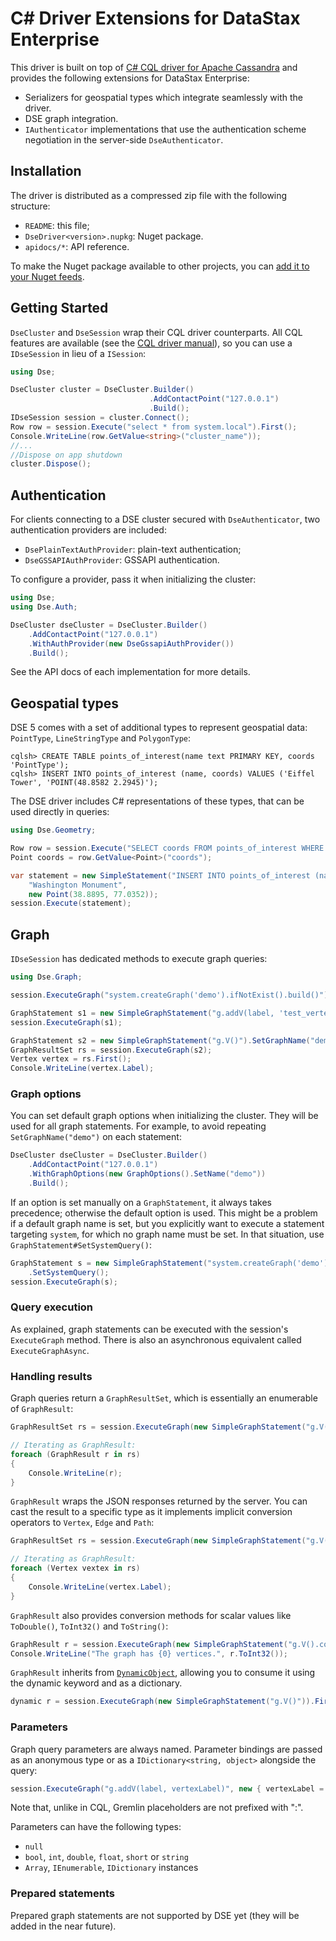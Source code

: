 # C# Driver Extensions for DataStax Enterprise

This driver is built on top of [C# CQL driver for Apache Cassandra][cassandra-driver] and provides the following
extensions for DataStax Enterprise:

* Serializers for geospatial types which integrate seamlessly with the driver.
* DSE graph integration.
* `IAuthenticator` implementations that use the authentication scheme negotiation in the server-side `DseAuthenticator`.

## Installation

The driver is distributed as a compressed zip file with the following structure:

- `README`: this file;
- `DseDriver<version>.nupkg`: Nuget package.
- `apidocs/*`: API reference.

To make the Nuget package available to other projects, you can [add it to your Nuget feeds][nuget-self-hosting].

## Getting Started

`DseCluster` and `DseSession` wrap their CQL driver counterparts. All CQL features are available (see the 
[CQL driver manual][core-manual]), so you can use a `IDseSession` in lieu of a `ISession`:

```csharp
using Dse;

DseCluster cluster = DseCluster.Builder()
                               .AddContactPoint("127.0.0.1")
                               .Build();
IDseSession session = cluster.Connect();
Row row = session.Execute("select * from system.local").First();
Console.WriteLine(row.GetValue<string>("cluster_name"));
//...
//Dispose on app shutdown
cluster.Dispose();
```

## Authentication

For clients connecting to a DSE cluster secured with `DseAuthenticator`, two authentication providers are included:

* `DsePlainTextAuthProvider`: plain-text authentication;
* `DseGSSAPIAuthProvider`: GSSAPI authentication.

To configure a provider, pass it when initializing the cluster:

```csharp
using Dse;
using Dse.Auth;

DseCluster dseCluster = DseCluster.Builder()
    .AddContactPoint("127.0.0.1")
    .WithAuthProvider(new DseGssapiAuthProvider())
    .Build();
```

See the API docs of each implementation for more details.


## Geospatial types

DSE 5 comes with a set of additional types to represent geospatial data: `PointType`, `LineStringType` and
`PolygonType`:

```
cqlsh> CREATE TABLE points_of_interest(name text PRIMARY KEY, coords 'PointType');
cqlsh> INSERT INTO points_of_interest (name, coords) VALUES ('Eiffel Tower', 'POINT(48.8582 2.2945)');
```

The DSE driver includes C# representations of these types, that can be used directly in queries:

```csharp
using Dse.Geometry;

Row row = session.Execute("SELECT coords FROM points_of_interest WHERE name = 'Eiffel Tower'").First();
Point coords = row.GetValue<Point>("coords");

var statement = new SimpleStatement("INSERT INTO points_of_interest (name, coords) VALUES (?, ?)",
    "Washington Monument", 
    new Point(38.8895, 77.0352));
session.Execute(statement);
```

## Graph

`IDseSession` has dedicated methods to execute graph queries:

```csharp
using Dse.Graph;

session.ExecuteGraph("system.createGraph('demo').ifNotExist().build()");

GraphStatement s1 = new SimpleGraphStatement("g.addV(label, 'test_vertex')").SetGraphName("demo");
session.ExecuteGraph(s1);

GraphStatement s2 = new SimpleGraphStatement("g.V()").SetGraphName("demo");
GraphResultSet rs = session.ExecuteGraph(s2);
Vertex vertex = rs.First();
Console.WriteLine(vertex.Label);
```

### Graph options

You can set default graph options when initializing the cluster. They will be used for all graph statements. For
example, to avoid repeating `SetGraphName("demo")` on each statement:

```csharp
DseCluster dseCluster = DseCluster.Builder()
    .AddContactPoint("127.0.0.1")
    .WithGraphOptions(new GraphOptions().SetName("demo"))
    .Build();
```

If an option is set manually on a `GraphStatement`, it always takes precedence; otherwise the default option is used.
This might be a problem if a default graph name is set, but you explicitly want to execute a statement targeting
`system`, for which no graph name must be set. In that situation, use `GraphStatement#SetSystemQuery()`:

```csharp
GraphStatement s = new SimpleGraphStatement("system.createGraph('demo').ifNotExist().build()")
    .SetSystemQuery();
session.ExecuteGraph(s);
```

### Query execution

As explained, graph statements can be executed with the session's `ExecuteGraph` method. There is also an
asynchronous equivalent called `ExecuteGraphAsync`.

### Handling results

Graph queries return a `GraphResultSet`, which is essentially an enumerable of `GraphResult`:

```csharp
GraphResultSet rs = session.ExecuteGraph(new SimpleGraphStatement("g.V()"));

// Iterating as GraphResult:
foreach (GraphResult r in rs)
{
    Console.WriteLine(r);
}
```

`GraphResult` wraps the JSON responses returned by the server. You can cast the result to a specific type as it
implements implicit conversion operators to `Vertex`, `Edge` and `Path`:

```csharp
GraphResultSet rs = session.ExecuteGraph(new SimpleGraphStatement("g.V()"));

// Iterating as GraphResult:
foreach (Vertex vextex in rs)
{
    Console.WriteLine(vertex.Label);
}
```

`GraphResult` also provides conversion methods for scalar values like `ToDouble()`, `ToInt32()` and `ToString()`:

```csharp
GraphResult r = session.ExecuteGraph(new SimpleGraphStatement("g.V().count()")).First();
Console.WriteLine("The graph has {0} vertices.", r.ToInt32());
```

`GraphResult` inherits from [`DynamicObject`][dynamic], allowing you to consume it using the dynamic keyword and as a
dictionary. 

```csharp
dynamic r = session.ExecuteGraph(new SimpleGraphStatement("g.V()")).First();
```

### Parameters

Graph query parameters are always named. Parameter bindings are passed as an anonymous type or as a
`IDictionary<string, object>` alongside the query:

```csharp
session.ExecuteGraph("g.addV(label, vertexLabel)", new { vertexLabel = "test_vertex_2" });
```

Note that, unlike in CQL, Gremlin placeholders are not prefixed with ":".

Parameters can have the following types:

* `null`
* `bool`, `int`, `double`, `float`, `short` or `string`
* `Array`, `IEnumerable`, `IDictionary` instances

### Prepared statements

Prepared graph statements are not supported by DSE yet (they will be added in the near future).

[cassandra-driver]: https://github.com/datastax/csharp-driver
[core-manual]: http://docs.datastax.com/en//developer/csharp-driver/3.0/csharp-driver/whatsNew2.html
[modern]: http://tinkerpop.apache.org/docs/3.1.1-incubating/reference/#_the_graph_structure
[nuget-self-hosting]: http://docs.nuget.org/create/hosting-your-own-nuget-feeds
[dynamic]: https://msdn.microsoft.com/en-us/library/dd264736.aspx
